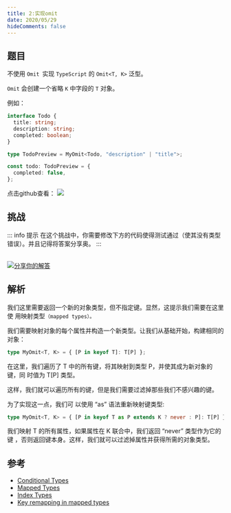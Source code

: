 ```yaml
---
title: 2:实现omit
date: 2020/05/29
hideComments: false
---
```


## 题目

不使用 `Omit `实现 `TypeScript` 的 `Omit<T, K>` 泛型。

`Omit` 会创建一个省略 `K` 中字段的 `T` 对象。

例如：

```typescript
interface Todo {
  title: string;
  description: string;
  completed: boolean;
}

type TodoPreview = MyOmit<Todo, "description" | "title">;

const todo: TodoPreview = {
  completed: false,
};
```

<p align='left'>
  点击github查看：

  <a href='https://github.com/paiDaXing-web/You-Don-t-Know-TS/blob/main/vuepress/docs/challenge/2.2.omit.md'>
    <img src='https://img.shields.io/badge/Github-1.8k+-143?logo=typescript&color=3178C6&logoColor=fff' />
  </a>
</p>

## 挑战

::: info 提示
在这个挑战中，你需要修改下方的代码使得测试通过（使其没有类型错误）。并且记得将答案分享奥。
:::

<CodeBox surl="https://stackblitz.com/edit/typescript-wgcecz?embed=1&file=2.2.omit.ts&hideExplorer=1&hideNavigation=1&theme=dark&view=editor" />

<!--info-footer-start--><br> <a href="https://github.com/paiDaXing-web/You-Don-t-Know-TS/issues/new?assignees=paiDaXing-web&labels=answer&template=2-1-%E5%AE%9E%E7%8E%B0Get-Return-Type.md&title=2-1-%E5%AE%9E%E7%8E%B0Get-Return-Type.md" target="_blank"><img src="https://6d78-mxm1923893223-ulteh-1302287111.tcb.qcloud.la/-%E5%88%86%E4%BA%AB%E4%BD%A0%E7%9A%84%E8%A7%A3%E7%AD%94-teal.svg?sign=8bb2a2a3bd2b1cc8f86bfd919d53197e&t=1668143704" alt="分享你的解答"/></a>  <!--info-footer-end-->

## 解析

我们这里需要返回一个新的对象类型，但不指定键。显然，这提示我们需要在这里使 用映射类型`（mapped types）。`

我们需要映射对象的每个属性并构造一个新类型。让我们从基础开始，构建相同的对象：

```typescript
type MyOmit<T, K> = { [P in keyof T]: T[P] };
```

在这里，我们遍历了 T 中的所有键，将其映射到类型 P，并使其成为新对象的键，同 时值为 T[P] 类型。

这样，我们就可以遍历所有的键，但是我们需要过滤掉那些我们不感兴趣的键。

为了实现这一点，我们可 以使用 “as” 语法重新映射键类型:

```typescript
type MyOmit<T, K> = { [P in keyof T as P extends K ? never : P]: T[P] };
```

我们映射 T 的所有属性，如果属性在 K 联合中，我们返回 “never” 类型作为它的键 ，否则返回键本身。这样，我们就可以过滤掉属性并获得所需的对象类型。

## 参考

- [Conditional Types](https://www.typescriptlang.org/docs/handbook/2/conditional-types.html)
- [Mapped Types](https://www.typescriptlang.org/docs/handbook/2/mapped-types.html)
- [Index Types](https://www.typescriptlang.org/docs/handbook/2/indexed-access-types.html)
- [Key remapping in mapped types](https://www.typescriptlang.org/docs/handbook/release-notes/typescript-4-1.html#key-remapping-in-mapped-types)
